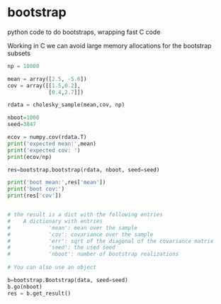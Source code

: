 # bootstrap
python code to do bootstraps, wrapping fast C code

Working in C we can avoid large memory allocations for the bootstrap subsets

```python
np = 10000

mean = array([2.5, -5.6])
cov = array([[1.5,0.2],
             [0.4,2.7]])

rdata = cholesky_sample(mean,cov, np)

nboot=1000
seed=3847

ecov = numpy.cov(rdata.T)
print('expected mean:',mean)
print('expected cov: ')
print(ecov/np)

res=bootstrap.bootstrap(rdata, nboot, seed=seed)

print('boot mean:',res['mean'])
print('boot cov:')
print(res['cov'])


# the result is a dict with the following entries
#    A dictionary with entries
#            'mean': mean over the sample
#            'cov': covariance over the sample
#            'err': sqrt of the diagonal of the covariance matrix
#            'seed': the used seed
#            'nboot': number of bootstrap realizations
 
# You can also use an object

b=bootstrap.Bootstrap(data, seed=seed)
b.go(nboot)
res = b.get_result()

```
